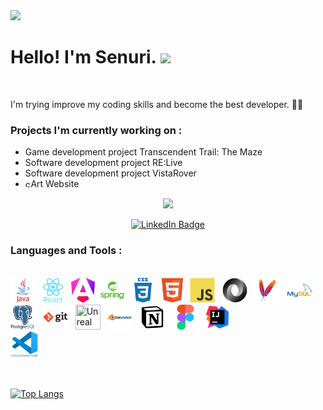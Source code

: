 <img src="https://img.freepik.com/free-photo/glasses-lie-laptop-reflecting-light-from-screen-dark_169016-53056.jpg?t=st=1733199634~exp=1733203234~hmac=4a90f843523a23d4ff68d03a5c0aa918fc2fb4dedb5a814df4dc67da0f4d1127&w=1380">

<h1>
  Hello! I'm Senuri.
  <img src="https://media.giphy.com/media/hvRJCLFzcasrR4ia7z/giphy.gif" width="30px"/>
</h1>

<br>

I'm trying improve my coding skills and become the best developer. 💪🏻

<h3> Projects I'm currently working on :</h3>
<ul>
<li>Game development project Transcendent Trail: The Maze</li>
<li>Software development project RE:Live</li>
<li>Software development project VistaRover</li>
<li>අArt Website</li>
</ul>

<div id="social" align="center">
  <img src="https://i.giphy.com/media/v1.Y2lkPTc5MGI3NjExaXIwMGlsanR2enc5dXk5NTg2ZTc3MHZ6bWhwdjFyN21hcDFlanVqNCZlcD12MV9pbnRlcm5hbF9naWZfYnlfaWQmY3Q9cw/paTz7UZbPfTZFRYnnB/giphy.gif" hieght="200px" width="200px">
  <br>

  [![LinkedIn Badge](https://img.shields.io/badge/LinkedIn-blue?style=for-the-badge&logo=linkedin&logoColor=white)](https://www.linkedin.com/in/senuri-hansamini-5aa6aa266)
  
</div>

<h3> Languages and Tools :</h3>
<br>
<div>
  <img src="https://github.com/devicons/devicon/blob/master/icons/java/java-original-wordmark.svg" title="Java" alt="Java" width="40" height="40" />&nbsp;
  <img src="https://github.com/devicons/devicon/blob/master/icons/react/react-original-wordmark.svg" title="React" alt="React" width="40" height="40" >&nbsp;
  <img src="https://raw.githubusercontent.com/devicons/devicon/ca28c779441053191ff11710fe24a9e6c23690d6/icons/angular/angular-original.svg" title="Angular" alt="React" width="40" height="40" >&nbsp;
  <img src="https://github.com/devicons/devicon/blob/master/icons/spring/spring-original-wordmark.svg" title="Spring" alt="Spring" width="40" height="40" >&nbsp;  
  <img src="https://github.com/devicons/devicon/blob/master/icons/css3/css3-plain-wordmark.svg"  title="CSS3" alt="CSS" width="40" height="40" >&nbsp;
  <img src="https://github.com/devicons/devicon/blob/master/icons/html5/html5-original.svg" title="HTML5" alt="HTML" width="40" height="40" >&nbsp;
  <img src="https://github.com/devicons/devicon/blob/master/icons/javascript/javascript-original.svg" title="JavaScript" alt="JavaScript" width="40" height="40">&nbsp;&nbsp;  
  <img src="https://raw.githubusercontent.com/devicons/devicon/ca28c779441053191ff11710fe24a9e6c23690d6/icons/json/json-original.svg" title="Json" alt="Json" width="40" height="40">&nbsp;&nbsp;
  <img src="https://raw.githubusercontent.com/devicons/devicon/ca28c779441053191ff11710fe24a9e6c23690d6/icons/maven/maven-original.svg" title="Maven" alt="Maven" width="40" height="40">&nbsp;&nbsp;
  <img src="https://github.com/devicons/devicon/blob/master/icons/mysql/mysql-original-wordmark.svg" title="MySQL"  alt="MySQL" width="40" height="40" >&nbsp;&nbsp;
  <img src="https://raw.githubusercontent.com/devicons/devicon/ca28c779441053191ff11710fe24a9e6c23690d6/icons/postgresql/postgresql-original-wordmark.svg" title="Postgre" alt="Postgre" width="40" height="40">&nbsp;&nbsp;
  <img src="https://github.com/devicons/devicon/blob/master/icons/git/git-original-wordmark.svg" title="Git" **alt="Git" width="40" height="40" >&nbsp;&nbsp;
  <img src="https://upload.wikimedia.org/wikipedia/commons/thumb/e/ee/Unreal_Engine_logo_and_wordmark.png/151px-Unreal_Engine_logo_and_wordmark.png" title="Unreal" **alt="Unreal" width="40" height="40" >&nbsp;&nbsp;
  <img src="https://raw.githubusercontent.com/devicons/devicon/ca28c779441053191ff11710fe24a9e6c23690d6/icons/blender/blender-original-wordmark.svg" title="Blender" alt="Blender" width="40" height="40">&nbsp;&nbsp;
  <img src="https://raw.githubusercontent.com/devicons/devicon/ca28c779441053191ff11710fe24a9e6c23690d6/icons/notion/notion-original.svg" title="Notion" alt="Notion" width="40" height="40">&nbsp;&nbsp;
  <img src="https://raw.githubusercontent.com/devicons/devicon/ca28c779441053191ff11710fe24a9e6c23690d6/icons/figma/figma-original.svg" title="Figma" **alt="Unreal" width="40" height="40" >&nbsp;&nbsp;
  <img src="https://raw.githubusercontent.com/devicons/devicon/ca28c779441053191ff11710fe24a9e6c23690d6/icons/intellij/intellij-original.svg" **alt="Intellij" width="40" height="40" >&nbsp;&nbsp;
  <br>
  <img src="https://raw.githubusercontent.com/devicons/devicon/ca28c779441053191ff11710fe24a9e6c23690d6/icons/vscode/vscode-original-wordmark.svg" **alt="VSCode" width="45" height="40" >&nbsp;&nbsp;
</div>

<br><br>
[![Top Langs](https://github-readme-stats.vercel.app/api/top-langs/?username=Senuri292&layout=compact&theme=vision-friendly-dark)](https://github.com/anuraghazra/github-readme-stats)

<br>
<div id="social" align="center">
  <img src="https://komarev.com/ghpvc/?username=Senuri292&style=flat-square&color=blue" alt=""/>
</div>

